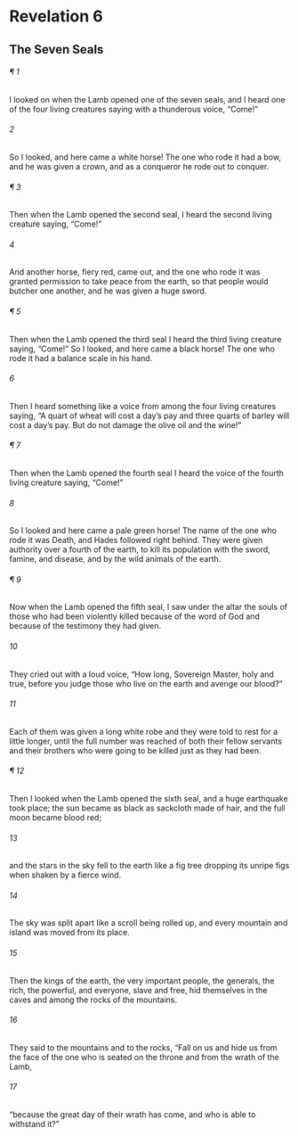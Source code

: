 # Revelation 6
## The Seven Seals
###### ¶ 1
I looked on when the Lamb opened one of the seven seals, and I heard one of the four living creatures saying with a thunderous voice, “Come!”
###### 2
So I looked, and here came a white horse! The one who rode it had a bow, and he was given a crown, and as a conqueror he rode out to conquer.
###### ¶ 3
Then when the Lamb opened the second seal, I heard the second living creature saying, “Come!”
###### 4
And another horse, fiery red, came out, and the one who rode it was granted permission to take peace from the earth, so that people would butcher one another, and he was given a huge sword.
###### ¶ 5
Then when the Lamb opened the third seal I heard the third living creature saying, “Come!” So I looked, and here came a black horse! The one who rode it had a balance scale in his hand.
###### 6
Then I heard something like a voice from among the four living creatures saying, “A quart of wheat will cost a day’s pay and three quarts of barley will cost a day’s pay. But do not damage the olive oil and the wine!”
###### ¶ 7
Then when the Lamb opened the fourth seal I heard the voice of the fourth living creature saying, “Come!”
###### 8
So I looked and here came a pale green horse! The name of the one who rode it was Death, and Hades followed right behind. They were given authority over a fourth of the earth, to kill its population with the sword, famine, and disease, and by the wild animals of the earth.
###### ¶ 9
Now when the Lamb opened the fifth seal, I saw under the altar the souls of those who had been violently killed because of the word of God and because of the testimony they had given.
###### 10
They cried out with a loud voice, “How long, Sovereign Master, holy and true, before you judge those who live on the earth and avenge our blood?”
###### 11
Each of them was given a long white robe and they were told to rest for a little longer, until the full number was reached of both their fellow servants and their brothers who were going to be killed just as they had been.
###### ¶ 12
Then I looked when the Lamb opened the sixth seal, and a huge earthquake took place; the sun became as black as sackcloth made of hair, and the full moon became blood red;
###### 13
and the stars in the sky fell to the earth like a fig tree dropping its unripe figs when shaken by a fierce wind.
###### 14
The sky was split apart like a scroll being rolled up, and every mountain and island was moved from its place.
###### 15
Then the kings of the earth, the very important people, the generals, the rich, the powerful, and everyone, slave and free, hid themselves in the caves and among the rocks of the mountains.
###### 16
They said to the mountains and to the rocks, “Fall on us and hide us from the face of the one who is seated on the throne and from the wrath of the Lamb,
###### 17
“because the great day of their wrath has come, and who is able to withstand it?”

